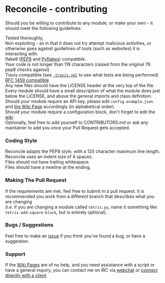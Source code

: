 Reconcile - contributing
========================

Should you be willing to contribute to any module, or make your own - it should meet the following guidelines:  

Tested thoroughly,  
Non exploiting - as in that it does not try attempt malicious activities, or otherwise goes against guidelines of tools (such as websites) it is interacting with.  
flake8 ([PEP8](http://legacy.python.org/dev/peps/pep-0008/) and [Pyflakes](https://pypi.python.org/pypi/pyflakes)) compatible.  
Your code is not longer than 119 characters (raised from the original 79 pep8 checks against)  
Travis compatible (see [`.travis.yml`](.travis.yml) to see what tests are being performed)  
[RFC 1459 compatible](http://tools.ietf.org/html/rfc1459.html)  
Any new files should have the LICENSE header at the very top of the file.  
Every module should have a small description of what the module does just below the LICENSE, and above the general imports and class definition.  
Should your module require an API key, please edit `config.example.json` and [the Wiki Page](https://github.com/Zarthus/Reconcile/wiki/API-Keys) accordingly (in alphabetical order).  
Should your module require a configuration block, don't forget to edit the [wiki](https://github.com/Zarthus/Reconcile/wiki/Configuring-Reconcile)  
Optionally, feel free to add yourself to CONTRIBUTORS.md or ask any maintainer to add you once your Pull Request gets accepted.

### Coding Style

Reconcile adapts the PEP8 style, with a 120 character maximum line length.  
Reconcile uses an indent size of 4 spaces.  
Files should not have trailing whitespace.  
Files should have a newline at the ending.

### Making The Pull Request

If the requirements are met, feel free to submit in a pull request. It is recommended you work from a different branch that describes what you are changing  
(i.e. if you are changing a module called `tetris.py`, name it something like `tetris-add-square-block`, but is entirely optional).

### Bugs / Suggestions
Feel free to make an [issue](https://github.com/zarthus/reconcile/issues/new) if you think you've found a bug, or have a suggestion.

### Support

If the [Wiki Pages](https://github.com/Zarthus/Reconcile/wiki) are of no help, and you need assistance with a script or have a general inquiry, you can contact me on IRC via [webchat](https://webchat.esper.net/?channels=zarthus) or [connect directly with a client](irc://irc.esper.net/zarthus)  
